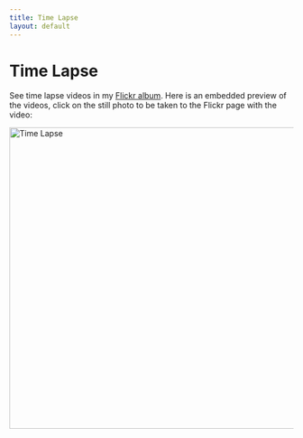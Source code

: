 ```yaml
---
title: Time Lapse
layout: default
---
```


# Time Lapse

See time lapse videos in my [Flickr album](https://www.flickr.com/gp/twilight-landscapes/23HyNw).  Here is an embedded preview of the videos, click on the still photo to be taken to the Flickr page with the video:

<a data-flickr-embed="true" data-header="true" data-footer="true"  href="https://www.flickr.com/photos/twilight-landscapes/albums/72157657866311769" title="Time Lapse"><img src="https://farm3.staticflickr.com/2929/14212568626_651c237acc_c.jpg" width="800" height="534" alt="Time Lapse"></a><script async src="//embedr.flickr.com/assets/client-code.js" charset="utf-8"></script>
